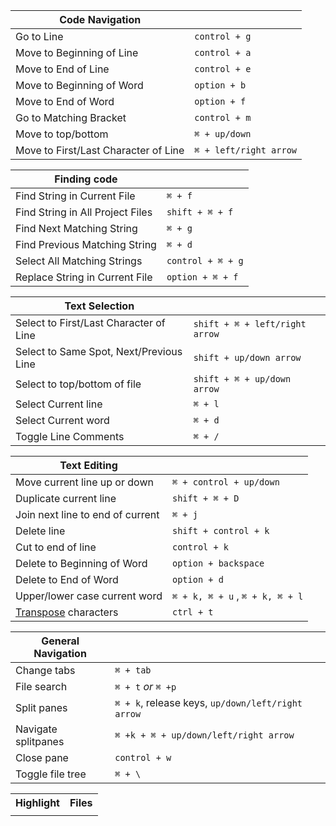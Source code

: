 |Code Navigation||
|--|--|
|Go to Line|`control + g`|
|Move to Beginning of Line|`control + a`|
|Move to End of Line| `control + e`|
|Move to Beginning of Word|`option + b`|
|Move to End of Word|`option + f`|
|Go to Matching Bracket|`control + m`|
|Move to top/bottom|`⌘ + up/down`|
|Move to First/Last Character of Line|`⌘ + left/right arrow`|


|Finding code||
|--|--|
|Find String in Current File|`⌘ + f`|
|Find String in All Project Files|`shift + ⌘ + f`|
|Find Next Matching String|`⌘ + g`|
|Find Previous Matching String|`⌘ + d`|
|Select All Matching Strings|`control + ⌘ + g`|
|Replace String in Current File|`option + ⌘ + f`|



|Text Selection||
|--|--|
|Select to First/Last Character of Line|`shift + ⌘ + left/right arrow`|
|Select to Same Spot, Next/Previous Line|`shift + up/down arrow`|
|Select to top/bottom of file|`shift + ⌘ + up/down arrow`|
|Select Current line|`⌘ + l`|
|Select Current word|`⌘ + d`|
|Toggle Line Comments|`⌘ + /`|aa

|Text Editing||
|--|--|
|Move current line up or down|`⌘ + control + up/down`|
|Duplicate current line|`shift + ⌘ + D`|
|Join next line to end of current|`⌘ + j`|
|Delete line|`shift + control + k`|
|Cut to end of line|`control + k`|
|Delete to Beginning of Word|`option + backspace`|
|Delete to End of Word|`option + d`|
|Upper/lower case current word|`⌘ + k, ⌘ + u` , `⌘ + k, ⌘ + l`|
|[Transpose](https://discuss.atom.io/t/why-do-we-need-feature-like-transpose-character/18090) characters |`ctrl + t`|

|General Navigation||
|--|--|
|Change tabs|`⌘ + tab`|
|File search| `⌘ + t` *or* `⌘ +p` |
|Split panes|`⌘ + k`, release keys, `up/down/left/right arrow`|
|Navigate splitpanes|`⌘ +k + ⌘ + up/down/left/right arrow`|
|Close pane|`control + w`|
|Toggle file tree|`⌘ + \` |


<table>
<tr><th>Highlight</th><th>Files</th></tr>
<tr><td>




</td><td>



</td></tr> </table>
